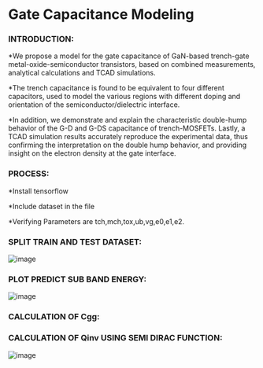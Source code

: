 # Gate Capacitance Modeling


### INTRODUCTION:
*We propose a model for the gate capacitance of GaN-based trench-gate metal-oxide-semiconductor transistors, based on combined measurements, analytical calculations and TCAD simulations.


*The trench capacitance is found to be equivalent to four different capacitors, used to model the various regions with different doping and orientation of the semiconductor/dielectric interface.


*In addition, we demonstrate and explain the characteristic double-hump behavior of the G-D and G-DS capacitance of trench-MOSFETs. Lastly, a TCAD simulation results accurately reproduce the experimental data, thus confirming the interpretation on the double hump behavior, and providing insight on the electron density at the gate interface.

### PROCESS:
  *Install tensorflow
  

  *Include dataset in the file
  

  *Verifying Parameters are  tch,mch,tox,ub,vg,e0,e1,e2.

  ### SPLIT TRAIN AND TEST DATASET:


![image](https://github.com/SubarnaChinnadurai/Gate/assets/117588706/ec170134-1b76-46e8-8528-b28d86c8a98a)


### PLOT PREDICT SUB BAND ENERGY:


![image](https://github.com/SubarnaChinnadurai/Gate/assets/117588706/8354fed4-c1c9-4066-bcae-a121a2e1bf50)


###  CALCULATION OF Cgg:


### CALCULATION OF Qinv USING SEMI DIRAC FUNCTION:


![image](https://github.com/SubarnaChinnadurai/Gate/assets/117588706/b5ce3131-f9d7-498e-bbad-ba7776bfc87d)


